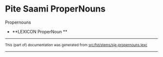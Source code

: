 
# Pite Saami ProperNouns

Propernouns

* **LEXICON ProperNoun   **

* * *

<small>This (part of) documentation was generated from [src/fst/stems/sje-propernouns.lexc](https://github.com/giellalt/lang-sje/blob/main/src/fst/stems/sje-propernouns.lexc)</small>

---

